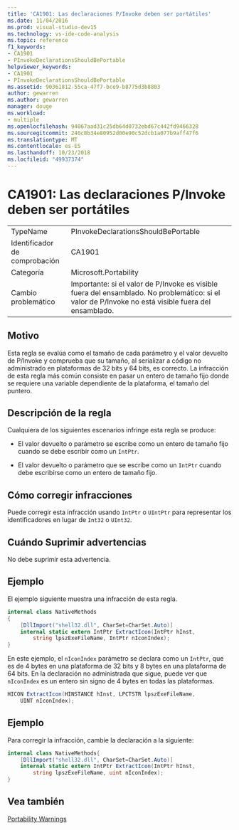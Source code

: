 ```yaml
---
title: 'CA1901: Las declaraciones P/Invoke deben ser portátiles'
ms.date: 11/04/2016
ms.prod: visual-studio-dev15
ms.technology: vs-ide-code-analysis
ms.topic: reference
f1_keywords:
- CA1901
- PInvokeDeclarationsShouldBePortable
helpviewer_keywords:
- CA1901
- PInvokeDeclarationsShouldBePortable
ms.assetid: 90361812-55ca-47f7-bce9-b8775d3b8803
author: gewarren
ms.author: gewarren
manager: douge
ms.workload:
- multiple
ms.openlocfilehash: 94067aad31c25db64d0732ebd67c442fd9466328
ms.sourcegitcommit: 240c8b34e80952d00e90c52dcb1a077b9aff47f6
ms.translationtype: MT
ms.contentlocale: es-ES
ms.lasthandoff: 10/23/2018
ms.locfileid: "49937374"
---
```

# <a name="ca1901-pinvoke-declarations-should-be-portable"></a>CA1901: Las declaraciones P/Invoke deben ser portátiles

|||
|-|-|
|TypeName|PInvokeDeclarationsShouldBePortable|
|Identificador de comprobación|CA1901|
|Categoría|Microsoft.Portability|
|Cambio problemático|Importante: si el valor de P/Invoke es visible fuera del ensamblado. No problemático: si el valor de P/Invoke no está visible fuera del ensamblado.|

## <a name="cause"></a>Motivo
 Esta regla se evalúa como el tamaño de cada parámetro y el valor devuelto de P/Invoke y comprueba que su tamaño, al serializar a código no administrado en plataformas de 32 bits y 64 bits, es correcto. La infracción de esta regla más común consiste en pasar un entero de tamaño fijo donde se requiere una variable dependiente de la plataforma, el tamaño del puntero.

## <a name="rule-description"></a>Descripción de la regla
 Cualquiera de los siguientes escenarios infringe esta regla se produce:

- El valor devuelto o parámetro se escribe como un entero de tamaño fijo cuando se debe escribir como un `IntPtr`.

- El valor devuelto o parámetro que se escribe como un `IntPtr` cuando debe escribirse como un entero de tamaño fijo.

## <a name="how-to-fix-violations"></a>Cómo corregir infracciones
 Puede corregir esta infracción usando `IntPtr` o `UIntPtr` para representar los identificadores en lugar de `Int32` o `UInt32`.

## <a name="when-to-suppress-warnings"></a>Cuándo Suprimir advertencias
 No debe suprimir esta advertencia.

## <a name="example"></a>Ejemplo
 El ejemplo siguiente muestra una infracción de esta regla.

```csharp
internal class NativeMethods
{
    [DllImport("shell32.dll", CharSet=CharSet.Auto)]
    internal static extern IntPtr ExtractIcon(IntPtr hInst,
        string lpszExeFileName, IntPtr nIconIndex);
}
```

 En este ejemplo, el `nIconIndex` parámetro se declara como un `IntPtr`, que es de 4 bytes en una plataforma de 32 bits y 8 bytes en una plataforma de 64 bits. En la declaración no administrada que sigue, puede ver que `nIconIndex` es un entero sin signo de 4 bytes en todas las plataformas.

```csharp
HICON ExtractIcon(HINSTANCE hInst, LPCTSTR lpszExeFileName,
    UINT nIconIndex);
```

## <a name="example"></a>Ejemplo
 Para corregir la infracción, cambie la declaración a la siguiente:

```csharp
internal class NativeMethods{
    [DllImport("shell32.dll", CharSet=CharSet.Auto)] 
    internal static extern IntPtr ExtractIcon(IntPtr hInst,
        string lpszExeFileName, uint nIconIndex);
}
```

## <a name="see-also"></a>Vea también
 [Portability Warnings](../code-quality/portability-warnings.md)